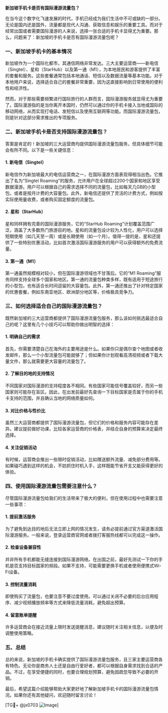 **新加坡手机卡是否有国际漫游流量包？**

在当今这个数字化飞速发展的时代，手机已经成为我们生活中不可或缺的一部分。无论是国内还是国外，流量都是现代人沟通、获取信息和娱乐的重要工具。而对于经常出国或者需要国际漫游的人来说，选择一张合适的手机卡显得尤为重要。那么，问题来了：新加坡的手机卡是否有国际漫游流量包呢？

### 一、新加坡手机卡的基本情况

新加坡作为一个国际化都市，其通信网络非常发达。三大主要运营商——新电信（Singtel）、星和（StarHub）以及第一通（M1），为本地居民和游客提供了丰富的套餐和服务。这些套餐通常包括本地通话、短信以及数据流量等基本功能。对于本地用户来说，选择适合自己的套餐非常重要，因为这直接影响到日常使用的便利性和经济性。

然而，对于那些需要频繁进行国际旅行的人群而言，国际漫游服务就显得尤为重要了。国际漫游指的是当你离开本国时，仍然可以通过你的手机卡接入当地或国际的移动网络，从而实现打电话、发短信以及使用互联网等功能。而国际漫游流量包，则是针对这部分需求推出的专项服务。

### 二、新加坡手机卡是否支持国际漫游流量包？

答案是肯定的！新加坡的三大运营商均提供国际漫游流量包服务，但具体细节可能会有所不同。以下是一些关键信息：

#### 1. **新电信（Singtel）**
新电信作为新加坡最大的电信运营商之一，在国际漫游方面表现得相当出色。它推出了名为“Singtel Roaming”的服务，允许用户在全球超过200个国家和地区享受数据漫游。用户可以根据自己的需求选择不同的流量包，比如每天几GB的小型包，或者是按月计费的大容量包。此外，新电信还提供了灵活的计费方式，例如按实际使用量收费，或者购买固定额度的流量包。

#### 2. **星和（StarHub）**
星和同样拥有完善的国际漫游服务，它的“StarHub Roaming”计划覆盖范围广泛，涵盖了大多数热门旅游目的地。星和的流量包设计较为人性化，用户可以选择短期使用（如几天至一周）或是长期使用（如一个月）。值得一提的是，星和还提供了一些特别优惠活动，比如首次激活国际漫游服务的用户可以获得额外的免费流量。

#### 3. **第一通（M1）**
第一通虽然规模相对较小，但在国际漫游领域也不甘落后。它的“M1 Roaming”服务同样支持全球多个国家和地区。第一通的流量包种类多样，既有适用于短途旅行的小型包，也有适合长时间逗留的大容量包。此外，第一通还推出了针对特定国家的优惠套餐，例如东南亚地区、欧洲部分地区等，价格极具竞争力。

### 三、如何选择适合自己的国际漫游流量包？

既然新加坡的三大运营商都提供了国际漫游流量包服务，那么该如何挑选最适合自己的呢？这里有几个小技巧可以帮助你做出明智的选择：

#### 1. **明确自己的需求**
首先，你需要清楚自己在海外的主要用途是什么。如果你只是偶尔查个地图或者收发邮件，那么一个小型流量包可能就够了；但如果你计划观看高清视频或者下载大量文件，那么就需要更大容量的流量包了。

#### 2. **了解目的地的支持情况**
不同国家对国际漫游的支持程度各不相同。有些国家可能信号覆盖较好，而另一些国家则可能存在盲区。因此，在出发前最好先查询一下目标国家是否属于你的手机卡支持的范围，并且确认当地的网络质量如何。

#### 3. **对比价格与性价比**
虽然三大运营商都提供了国际漫游流量包，但它们的价格和服务内容可能存在差异。建议提前做好功课，比较各家运营商的价格表，并结合自身的预算来决定最终选择。

#### 4. **关注促销活动**
有时候，运营商会推出一些限时促销活动，比如赠送额外流量、减免部分费用等。如果碰巧遇到这样的机会，不妨抓住时机入手，这样既能节省开支又能获得更好的体验。

### 四、使用国际漫游流量包需要注意什么？

尽管国际漫游流量包给我们的生活带来了极大的便利，但在使用过程中也需要注意一些事项：

#### 1. **提前激活服务**
为了避免到达目的地后无法立即上网的情况发生，请务必提前通过官方渠道激活国际漫游服务。一般来说，登录运营商官网或者拨打客服热线都可以完成这一操作。

#### 2. **检查设备兼容性**
并非所有手机都能无缝连接到国际漫游网络。在出国之前，最好先测试一下你的手机是否支持目标国家的频段。如果不支持，可能需要更换手机或者使用便携式Wi-Fi设备。

#### 3. **控制流量消耗**
即使购买了流量包，也要注意不要过度使用。可以通过关闭不必要的后台应用程序、减少视频播放频率等方式来降低流量消耗，避免超出预算。

#### 4. **留意账单提醒**
许多运营商会在接近流量上限时发送提醒消息，建议随时关注相关信息，以便及时调整使用策略。

### 五、总结

总的来说，新加坡的手机卡确实提供了国际漫游流量包服务，且三家主要运营商各有特色。无论你是商务人士还是自由行爱好者，都可以根据自身需求找到合适的产品。不过，在享受便捷的同时，也要合理规划预算，避免因疏忽导致不必要的开销。

最后，希望这篇介绍能够帮助大家更好地了解新加坡手机卡的国际漫游流量包情况。如果你还有其他疑问，欢迎随时留言讨论！

[TG💪+ @jx0703 ![Image](https://github.com/user-attachments/assets/dbca1d08-cadb-493c-b0ec-ad6f7a83f270)]